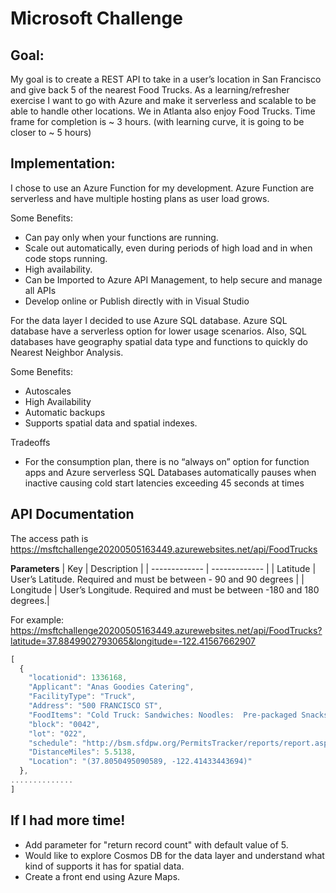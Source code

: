 # Microsoft Challenge

## Goal:

My goal is to create a REST API to take in a user’s location in San Francisco and give back 5 of the nearest Food Trucks. As a learning/refresher exercise I want to go with Azure and make it serverless and scalable to be able to handle other locations. We in Atlanta also enjoy Food Trucks. Time frame for completion is ~ 3 hours. (with learning curve, it is going to be closer to ~ 5 hours)

## Implementation:

I chose to use an Azure Function for my development.  Azure Function are serverless and have multiple hosting plans as user load grows.

Some Benefits:
- Can pay only when your functions are running.
- Scale out automatically, even during periods of high load and in when code stops running.
- High availability.
- Can be Imported to Azure API Management, to help secure and manage all APIs
- Develop online or Publish directly with in Visual Studio

For the data layer I decided to use Azure SQL database. Azure SQL database have a serverless option for lower usage scenarios. Also, SQL databases have geography spatial data type and functions to quickly do Nearest Neighbor Analysis.

Some Benefits:
- Autoscales
- High Availability
- Automatic backups
- Supports spatial data and spatial indexes.

Tradeoffs
- For the consumption plan, there is no “always on” option for function apps and Azure serverless SQL Databases automatically pauses when inactive causing cold start latencies exceeding 45 seconds at times


## API Documentation
The access path is https://msftchallenge20200505163449.azurewebsites.net/api/FoodTrucks

**Parameters**
| Key | Description |
| ------------- | ------------- |
| Latitude | User’s Latitude.  Required and must be between - 90 and 90 degrees |
| Longitude | User’s Longitude. Required and must be between -180 and 180 degrees.|


For example: https://msftchallenge20200505163449.azurewebsites.net/api/FoodTrucks?latitude=37.8849902793065&longitude=-122.41567662907

```javascript
[
  {
    "locationid": 1336168,
    "Applicant": "Anas Goodies Catering",
    "FacilityType": "Truck",
    "Address": "500 FRANCISCO ST",
    "FoodItems": "Cold Truck: Sandwiches: Noodles:  Pre-packaged Snacks: Candy: Desserts Various Beverages",
    "block": "0042",
    "lot": "022",
    "schedule": "http://bsm.sfdpw.org/PermitsTracker/reports/report.aspx?title=schedule&report=rptSchedule&params=permit=19MFF-00052&ExportPDF=1&Filename=19MFF-00052_schedule.pdf",
    "DistanceMiles": 5.5138,
    "Location": "(37.8050495090589, -122.41433443694)"
  },
..............
]

```






## If I had more time!
- Add parameter for "return record count" with default value of 5.
- Would like to explore Cosmos DB for the data layer and understand what kind of supports it has for spatial data.
- Create a front end using Azure Maps.

